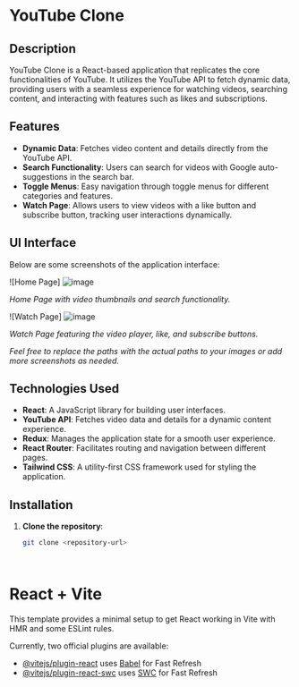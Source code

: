 # YouTube Clone

## Description
YouTube Clone is a React-based application that replicates the core functionalities of YouTube. It utilizes the YouTube API to fetch dynamic data, providing users with a seamless experience for watching videos, searching content, and interacting with features such as likes and subscriptions.

## Features
- **Dynamic Data**: Fetches video content and details directly from the YouTube API.
- **Search Functionality**: Users can search for videos with Google auto-suggestions in the search bar.
- **Toggle Menus**: Easy navigation through toggle menus for different categories and features.
- **Watch Page**: Allows users to view videos with a like button and subscribe button, tracking user interactions dynamically.


## UI Interface
Below are some screenshots of the application interface:

![Home Page]  ![image](https://github.com/user-attachments/assets/803feffe-97c3-43dd-9cea-a9c1666e00a5)

*Home Page with video thumbnails and search functionality.*

![Watch Page] ![image](https://github.com/user-attachments/assets/972ef0a3-4de2-4dc5-be31-de0cafbf6bf4)

*Watch Page featuring the video player, like, and subscribe buttons.*

*Feel free to replace the paths with the actual paths to your images or add more screenshots as needed.*

## Technologies Used
- **React**: A JavaScript library for building user interfaces.
- **YouTube API**: Fetches video data and details for a dynamic content experience.
- **Redux**: Manages the application state for a smooth user experience.
- **React Router**: Facilitates routing and navigation between different pages.
- **Tailwind CSS**: A utility-first CSS framework used for styling the application.

## Installation
1. **Clone the repository**:
   ```bash
   git clone <repository-url>




# React + Vite

This template provides a minimal setup to get React working in Vite with HMR and some ESLint rules.

Currently, two official plugins are available:

- [@vitejs/plugin-react](https://github.com/vitejs/vite-plugin-react/blob/main/packages/plugin-react/README.md) uses [Babel](https://babeljs.io/) for Fast Refresh
- [@vitejs/plugin-react-swc](https://github.com/vitejs/vite-plugin-react-swc) uses [SWC](https://swc.rs/) for Fast Refresh
